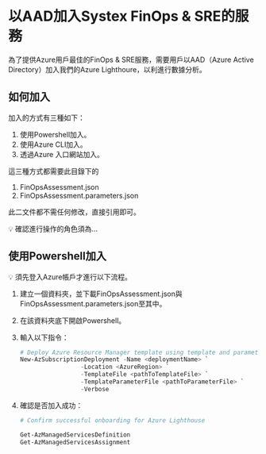 # 以AAD加入Systex FinOps & SRE的服務

為了提供Azure用戶最佳的FinOps & SRE服務，需要用戶以AAD（Azure Active Directory）加入我們的Azure Lighthoure，以利進行數據分析。

## 如何加入

加入的方式有三種如下：

1. 使用Powershell加入。
2. 使用Azure CLI加入。
3. 透過Azure 入口網站加入。

這三種方式都需要此目錄下的

1. FinOpsAssessment.json
2. FinOpsAssessment.parameters.json

此二文件都不需任何修改，直接引用即可。

<aside>
💡 確認進行操作的角色須為…

</aside>

## 使用Powershell加入

<aside>
💡 須先登入Azure帳戶才進行以下流程。

</aside>

1. 建立一個資料夾，並下載FinOpsAssessment.json與FinOpsAssessment.parameters.json至其中。
2. 在該資料夾底下開啟Powershell。
3. 輸入以下指令：
    
    ```powershell
    # Deploy Azure Resource Manager template using template and parameter file locally
    New-AzSubscriptionDeployment -Name <deploymentName> `
                     -Location <AzureRegion> `
                     -TemplateFile <pathToTemplateFile> `
                     -TemplateParameterFile <pathToParameterFile> `
                     -Verbose
    ```
    
4. 確認是否加入成功：
    
    ```powershell
    # Confirm successful onboarding for Azure Lighthouse
    
    Get-AzManagedServicesDefinition
    Get-AzManagedServicesAssignment
    ```
    
